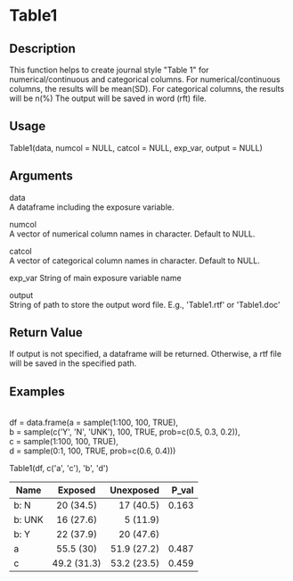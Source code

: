# Table1
## Description
This function helps to create journal style "Table 1" for numerical/continuous and categorical columns. 
For numerical/continuous columns, the results will be mean(SD).
For categorical columns, the results will be n(%) 
The output will be saved in word (rft) file.

## Usage
Table1(data, numcol = NULL, catcol = NULL, exp_var, output = NULL)

## Arguments
data	
A dataframe including the exposure variable.

numcol	
A vector of numerical column names in character. Default to NULL.

catcol	
A vector of categorical column names in character. Default to NULL.

exp_var	
String of main exposure variable name

output	
String of path to store the output word file. E.g., 'Table1.rtf' or 'Table1.doc'

## Return Value
If output is not specified, a dataframe will be returned. Otherwise, a rtf file will be saved in the specified path.

## Examples
<br/>  df = data.frame(a = sample(1:100, 100, TRUE),
<br />  b = sample(c('Y', 'N', 'UNK'), 100, TRUE, prob=c(0.5, 0.3, 0.2)),
<br />  c = sample(1:100, 100, TRUE),
<br />  d = sample(0:1, 100, TRUE, prob=c(0.6, 0.4)))

Table1(df, c('a', 'c'), 'b', 'd')

| Name        | Exposed           | Unexposed  | P_val
| ------------- |:-------------:| -----:|-----------:|
| b: N  | 20 (34.5)  | 17 (40.5) | 0.163 |
| b: UNK  | 16 (27.6)  |  5 (11.9) ||
|   b: Y  | 22 (37.9)  | 20 (47.6) ||
|      a  | 55.5 (30) | 51.9 (27.2) |0.487|
|      c | 49.2 (31.3) | 53.2 (23.5) |0.459|

